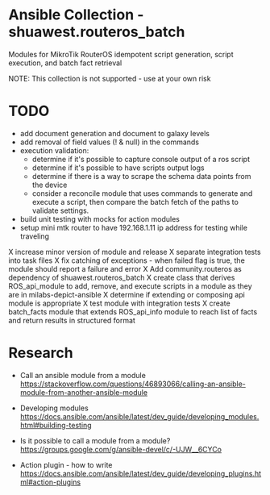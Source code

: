 # Ansible Collection - shuawest.routeros_batch

Modules for MikroTik RouterOS idempotent script generation, script execution, and batch fact retrieval

NOTE: This collection is not supported - use at your own risk

# TODO
 
- add document generation and document to galaxy levels
- add removal of field values (! & null) in the commands
- execution validation:
  - determine if it's possible to capture console output of a ros script 
  - determine if it's possible to have scripts output logs
  - determine if there is a way to scrape the schema data points from the device
  - consider a reconcile module that uses commands to generate and execute a script, then compare the batch fetch of the paths
  to validate settings. 
- build unit testing with mocks for action modules 
- setup mini mtk router to have 192.168.1.11 ip address for testing while traveling

X increase minor version of module and release
X separate integration tests into task files
X fix catching of exceptions - when failed flag is true, the module should report a failure and error
X Add community.routeros as dependency of shuawest.routeros_batch
X create class that derives ROS_api_module to add, remove, and execute scripts in a module as they are in milabs-depict-ansible
  X determine if extending or composing api module is appropriate
X test module with integration tests 
X create batch_facts module that extends ROS_api_info module to reach list of facts and return results in structured format

# Research
- Call an ansible module from a module
  https://stackoverflow.com/questions/46893066/calling-an-ansible-module-from-another-ansible-module

- Developing modules
  https://docs.ansible.com/ansible/latest/dev_guide/developing_modules.html#building-testing

- Is it possible to call a module from a module?
  https://groups.google.com/g/ansible-devel/c/-UJW__6CYCo 

- Action plugin - how to write
  https://docs.ansible.com/ansible/latest/dev_guide/developing_plugins.html#action-plugins 